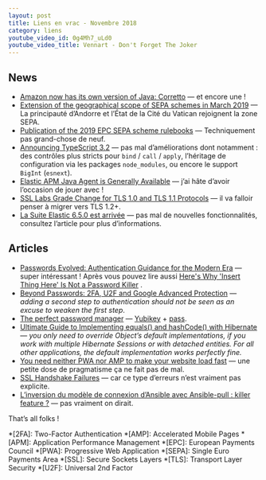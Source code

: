 ```yaml
---
layout: post
title: Liens en vrac - Novembre 2018
category: liens
youtube_video_id: 0g4Mh7_uLd0
youtube_video_title: Vennart - Don't Forget The Joker
---
```


## News

* [Amazon now has its own version of Java: Corretto](https://www.infoworld.com/article/3324492/amazon-now-has-its-own-version-of-java-corretto.html)
  — et encore une !
* [Extension of the geographical scope of SEPA schemes in March 2019](https://www.europeanpaymentscouncil.eu/news-insights/news/extension-geographical-scope-sepa-schemes-march-2019)
  — La principauté d’Andorre et l’État de la Cité du Vatican rejoignent la zone SEPA.
* [Publication of the 2019 EPC SEPA scheme rulebooks](https://www.europeanpaymentscouncil.eu/news-insights/news/publication-2019-epc-sepa-scheme-rulebooks)
  — Techniquement pas grand-chose de neuf.
* [Announcing TypeScript 3.2](https://devblogs.microsoft.com/typescript/announcing-typescript-3-2/)
  — pas mal d’améliorations dont notamment : des contrôles plus stricts pour `bind` / `call` / `apply`, l’héritage de
  configuration via les packages
  `node_modules`, ou encore le support `BigInt` (`esnext`).
* [Elastic APM Java Agent is Generally Available](https://www.elastic.co/fr/blog/elastic-apm-java-agent-is-generally-available)
  — j’ai hâte d’avoir l’occasion de jouer avec !
* [SSL Labs Grade Change for TLS 1.0 and TLS 1.1 Protocols](https://blog.qualys.com/ssllabs/2018/11/19/grade-change-for-tls-1-0-and-tls-1-1-protocols)
  — il va falloir penser à migrer vers TLS 1.2+.
* [La Suite Elastic 6.5.0 est arrivée](https://www.elastic.co/fr/blog/elastic-stack-6-5-0-released)
  — pas mal de nouvelles fonctionnalités, consultez l’article pour plus d’informations.

## Articles

* [Passwords Evolved: Authentication Guidance for the Modern Era](https://www.troyhunt.com/passwords-evolved-authentication-guidance-for-the-modern-era/)
  — super intéressant ! Après vous pouvez lire
  aussi [Here's Why 'Insert Thing Here' Is Not a Password Killer](https://www.troyhunt.com/heres-why-insert-thing-here-is-not-a-password-killer/)
  .
* [Beyond Passwords: 2FA, U2F and Google Advanced Protection](https://www.troyhunt.com/beyond-passwords-2fa-u2f-and-google-advanced-protection/)
  — _adding a second step to authentication should not be seen as an excuse to weaken the first step_.
* [The perfect password manager](https://www.palkeo.com/sys/perfect-password-manager.html)
  — [Yubikey](https://www.yubico.com/) + [pass](https://www.passwordstore.org/).
* [Ultimate Guide to Implementing equals() and hashCode() with Hibernate](https://thoughts-on-java.org/ultimate-guide-to-implementing-equals-and-hashcode-with-hibernate/)
  — _you only need to override Object’s default implementations, if you work with multiple Hibernate Sessions or with
  detached entities. For all other applications, the default implementation works perfectly fine._
* [You need neither PWA nor AMP to make your website load fast](https://tonsky.me/blog/pwa/)
  — une petite dose de pragmatisme ça ne fait pas de mal.
* [SSL Handshake Failures](https://www.baeldung.com/java-ssl-handshake-failures)
  — car ce type d’erreurs n’est vraiment pas explicite.
* [L’inversion du modèle de connexion d’Ansible avec Ansible-pull : killer feature ?](https://blog.octo.com/ansible-pull-killer-feature/)
  — pas vraiment on dirait.

That’s all folks !

*[2FA]: Two-Factor Authentication
*[AMP]: Accelerated Mobile Pages
*[APM]: Application Performance Management
*[EPC]: European Payments Council
*[PWA]: Progressive Web Application
*[SEPA]: Single Euro Payments Area
*[SSL]: Secure Sockets Layers
*[TLS]: Transport Layer Security
*[U2F]: Universal 2nd Factor
